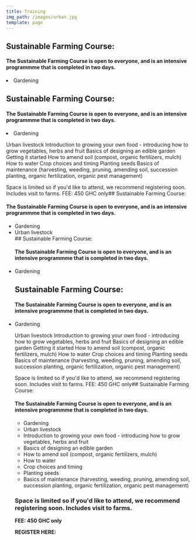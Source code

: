 ```yaml
---
title: Training
img_path: /images/urban.jpg
template: page
---
```

## Sustainable Farming Course:

#### The Sustainable Farming Course is open to everyone, and is an intensive programmme that is completed in two days.

<li>Gardening </li>

## Sustainable Farming Course:

#### The Sustainable Farming Course is open to everyone, and is an intensive programmme that is completed in two days.

<li>Gardening </li>

  Urban livestock    Introduction to growing your own food - introducing how to grow vegetables, herbs and fruit
  Basics of designing an edible garden
  Getting it started
  How to amend soil (compost, organic fertilizers, mulch)
  How to water
  Crop choices and timing
  Planting seeds
  Basics of maintenance (harvesting, weeding, pruning, amending soil, succession planting, organic fertilization, organic pest management)

Space is limited so if you'd like to attend, we recommend registering soon. Includes visit to farms.  FEE: 450 GHC only## Sustainable Farming Course: 

#### The Sustainable Farming Course is open to everyone, and is an intensive programmme that is completed in two days.

<ul>
<li>Gardening </li>
<li>Urban livestock  </li>
  ## Sustainable Farming Course: 

#### The Sustainable Farming Course is open to everyone, and is an intensive programmme that is completed in two days.

<li>Gardening </li>

## Sustainable Farming Course:

#### The Sustainable Farming Course is open to everyone, and is an intensive programmme that is completed in two days.

<li>Gardening </li>

  Urban livestock    Introduction to growing your own food - introducing how to grow vegetables, herbs and fruit
  Basics of designing an edible garden
  Getting it started
  How to amend soil (compost, organic fertilizers, mulch)
  How to water
  Crop choices and timing
  Planting seeds
  Basics of maintenance (harvesting, weeding, pruning, amending soil, succession planting, organic fertilization, organic pest management)

Space is limited so if you'd like to attend, we recommend registering soon. Includes visit to farms.  FEE: 450 GHC only## Sustainable Farming Course: 

#### The Sustainable Farming Course is open to everyone, and is an intensive programmme that is completed in two days.

<ul>
<li>Gardening </li>
<li>Urban livestock  </li>
  <li>Introduction to growing your own food - introducing how to grow vegetables, herbs and fruit </li>
  <li>Basics of designing an edible garden </li>
 
  <li>How to amend soil (compost, organic fertilizers, mulch) </li>
  <li>How to water </li>
 <li> Crop choices and timing </li>
  <li>Planting seeds </li>
  <li>Basics of maintenance (harvesting, weeding, pruning, amending soil, succession planting, organic fertilization, organic pest management) </li>
</ul>


### Space is limited so if you'd like to attend, we recommend registering soon. Includes visit to farms. 


**FEE: 450 GHC only**

**REGISTER HERE:**
